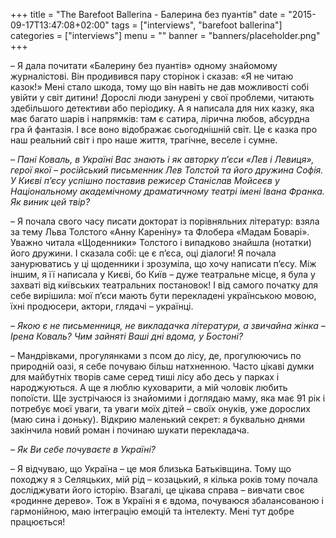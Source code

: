 +++
title = "The Barefoot Ballerina - Балерина без пуантів"
date = "2015-09-17T13:47:08+02:00"
tags = ["interviews", "barefoot ballerina"]
categories = ["interviews"]
menu = ""
banner = "banners/placeholder.png"
+++

– Я дала почитати «Балерину без пуантів» одному знайомому журналістові. Він продивився пару сторінок і сказав: «Я не читаю казок!» Мені стало шкода, тому що він навіть не дав можливості собі увійти у світ дитини! Дорослі люди занурені у свої проблеми, читають здебільшого детективи або періодику. А я написала для них казку, яка має багато шарів і напрямків: там є сатира, лірична любов, абсурдна гра й фантазія. І все воно відображає сьогоднішній світ. Це є казка про наш реальний світ і про наше життя, трагічне, веселе і сумне.
 
*– Пані Коваль, в Україні Вас знають і як авторку п’єси «Лев і Левиця», герої якої – російський письменник Лев Толстой та його дружина Софія. У Києві п’єсу успішно поставив режисер Станіслав Мойсеєв у Національному академічному драматичному театрі імені Івана Франка. Як виник цей твір?*
 
– Я почала свого часу писати докторат із порівняльних літератур: взяла за тему Льва Толстого «Анну Кареніну» та Флобера «Мадам Боварі». Уважно читала «Щоденники» Толстого і випадково знайшла (нотатки) його дружини. І сказала собі: це є п’єса, оці діалоги! Я почала занурюватись у ці щоденники і зрозуміла, що хочу написати п’єсу. Між іншим, я її написала у Києві, бо Київ – дуже театральне місце, я була у захваті від київських театральних постановок! І від самого початку для себе вирішила: мої п’єси мають бути перекладені українською мовою, їхні продюсери, актори, глядачі – українці.
 
*– Якою є не письменниця, не викладачка літератури, а звичайна жінка – Ірена Коваль? Чим зайняті Ваші дні вдома, у Бостоні?*
 
– Мандрівками, прогулянками з псом до лісу, де, прогулюючись по природній оазі, я себе почуваю більш натхненною. Часто цікаві думки для майбутніх творів саме серед тиші лісу або десь у парках і народжуються. А ще я люблю куховарити, а мій чоловік любить попоїсти. Ще зустрічаюся із знайомими і доглядаю маму, яка має 91 рік і потребує моєї уваги, та уваги моїх дітей – своїх онуків, уже дорослих (маю сина і доньку). Відкрию маленький секрет: я буквально днями закінчила новий роман і починаю шукати перекладача.
 
*– Як Ви себе почуваєте в Україні?*
 
– Я відчуваю, що Україна – це моя близька Батьківщина. Тому що походжу я з Селяцьких, мій рід – козацький, я кілька років тому почала досліджувати його історію. Взагалі, це цікава справа – вивчати своє «родинне дерево». Тож в Україні я є вдома, почуваюся збалансованою і гармонійною, маю інтеграцію емоцій та інтелекту. Мені тут добре працюється!